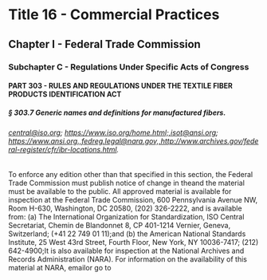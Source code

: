 
# Title 16 - Commercial Practices
## Chapter I - Federal Trade Commission
### Subchapter C - Regulations Under Specific Acts of Congress
#### PART 303 - RULES AND REGULATIONS UNDER THE TEXTILE FIBER PRODUCTS IDENTIFICATION ACT
##### § 303.7 Generic names and definitions for manufactured fibers.
###### central@iso.org; https://www.iso.org/home.html;,isot@ansi.org; https://www.ansi.org.,fedreg.legal@nara.gov,,http://www.archives.gov/federal-register/cfr/ibr-locations.html.

To enforce any edition other than that specified in this section, the Federal Trade Commission must publish notice of change in theand the material must be available to the public. All approved material is available for inspection at the Federal Trade Commission, 600 Pennsylvania Avenue NW, Room H-630, Washington, DC 20580, (202) 326-2222, and is available from: (a) The International Organization for Standardization, ISO Central Secretariat, Chemin de Blandonnet 8, CP 401-1214 Vernier, Geneva, Switzerland; (+41 22 749 01 11);and (b) the American National Standards Institute, 25 West 43rd Street, Fourth Floor, New York, NY 10036-7417; (212) 642-4900;It is also available for inspection at the National Archives and Records Administration (NARA). For information on the availability of this material at NARA, emailor go to
